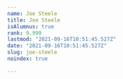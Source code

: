 ```yaml
---
name: Joe Steele
title: Joe Steele
isAlumnus: true
rank: 9.999
lastmod: "2021-09-16T10:51:45.527Z"
date: "2021-09-16T10:51:45.527Z"
slug: joe-steele
noindex: true

---
```

